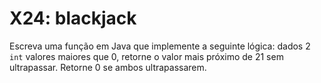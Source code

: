 # X24: blackjack

Escreva uma função em Java que implemente a seguinte lógica: dados 2 `int` valores maiores que 0, retorne o valor mais próximo de 21 sem ultrapassar. Retorne 0 se ambos ultrapassarem.